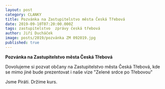 ```yaml
---
layout: post
category: CLANKY
title: Pozvánka na Zastupitelstvo města Česká Třebová
date: 2019-09-10T07:20:00.000Z
tags: zastupitelstvo  zprávy česká třebová
author: Jiří Ducháček
image: posts/2019/pozvánka ZM 092019.jpg
published: true
---
```

**Pozvánka na Zastupitelstvo města Česká Třebová**


Dovolujeme si pozvat občany na Zastupitelstvo města Česká Třebová, kde se mimo jiné bude prezentovat i naše vize "Zelené srdce po Třebovou"

Jsme Piráti. Držíme kurs.
